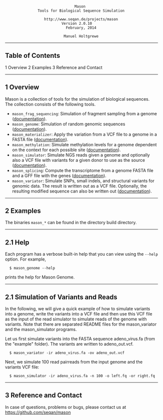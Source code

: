                                     Mason
                   Tools for Biological Sequence Simulation

                      http://www.seqan.de/projects/mason
                              Version 2.0.10
                                February, 2014

                               Manuel Holtgrewe

------------------------------------------------------------------------------
Table of Contents
------------------------------------------------------------------------------

  1 Overview
  2 Examples
  3 Reference and Contact

------------------------------------------------------------------------------
1 Overview
------------------------------------------------------------------------------

Mason is a collection of tools for the simulation of biological sequences.
The collection consists of the following tools.
 * `mason_frag_sequencing`:
       Simulation of fragment sampling from a genome ([documentation](https://github.com/seqan/mason/blob/doc/convert_readmes/README.mason_frag_sequencing.md)).
 * `mason_genome`:
       Simulation of random genomic sequences ([documentation]()).
 * `mason_materializer`:
       Apply the variation from a VCF file to a genome in a FASTA file ([documentation]()).
 * `mason_methylation`:
       Simulate methylation levels for a genome dependent on the context for
       each possible site ([documentation]()).
 * `mason_simulator`:
       Simulate NGS reads given a genome and optionally also a VCF file with
       variants for a given donor to use as the source ([documentation]()).
 * `mason_splicing`: Compute the transcriptome from a genome FASTA file and a GFF file with
       the genes ([documentation]()).
 * `mason_variator`: Simulate SNPs, small indels, and structural variants for genomic data.
       The result is written out as a VCF file. Optionally, the resulting
       modified sequence can also be written out ([documentation]()).

------------------------------------------------------------------------------
2 Examples
------------------------------------------------------------------------------

The binaries `mason_*` can be found in the directory build directory.

------------------------------------------------------------------------------
2.1 Help
------------------------------------------------------------------------------

Each program has a verbose built-in help that you can view using the `--help`
option.  For example,
```
  $ mason_genome --help
```

prints the help for Mason Genome.

------------------------------------------------------------------------------
2.1 Simulation of Variants and Reads
------------------------------------------------------------------------------

In the following, we will give a quick example of how to simulate variants
into a genome, write the variants into a VCF file and then use this VCF file
as the input of the read simulator to simulate reads of the genome with
variants.  Note that there are separated README files for the mason_variator
and the mason_simulator programs.

Let us first simulate variants into the FASTA sequence adeno_virus.fa (from
the "example" folder).  The variants are written to adeno_out.vcf.
```
  $ mason_variator -ir adeno_virus.fa -ov adeno_out.vcf
```
Next, we simulate 100 read pairreads from the input genome and the variants
VCF file:
```
  $ mason_simulator -ir adeno_virus.fa -n 100 -o left.fq -or right.fq
```
------------------------------------------------------------------------------
3 Reference and Contact
------------------------------------------------------------------------------

In case of questions, problems or bugs, please contact us
at https://github.com/seqan/mason
